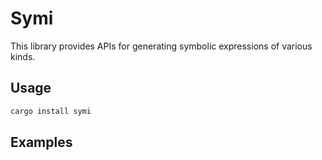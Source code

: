 # Symi

This library provides APIs for generating symbolic expressions of various kinds.

## Usage

```bash
cargo install symi
```

## Examples

